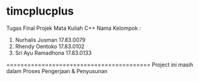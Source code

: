 # timcplucplus
Tugas Final Projek Mata Kuliah C++ 
Nama Kelompok :
1. Nurhalis Jusman 17.83.0079
2. Rhendy Oentoko 17.83.0102
3. Sri Ayu Ramadhona 17.83.0133

=========================================
Project ini masih dalam Proses Pengerjaan & Penyusunan
